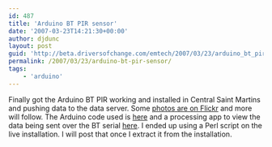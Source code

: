 ```yaml
---
id: 487
title: 'Arduino BT PIR sensor'
date: '2007-03-23T14:21:30+00:00'
author: djdunc
layout: post
guid: 'http://beta.driversofchange.com/emtech/2007/03/23/arduino_bt_pir_sensor/'
permalink: /2007/03/23/arduino-bt-pir-sensor/
tags:
    - 'arduino'
---
```


Finally got the Arduino BT PIR working and installed in Central Saint Martins and pushing data to the data server. Some [photos are on Flickr](http://www.flickr.com/photos/pseudonomad/sets/72157600017700508/) and more will follow. The Arduino code used is [here](http://blogs.driversofchange.com/emtech/arduino/bt_pir_motion_detector.pde) and a processing app to view the data being sent over the BT serial [here](http://blogs.driversofchange.com/emtech/processing/bt_pir_data_collector.pde). I ended up using a Perl script on the live installation. I will post that once I extract it from the installation.